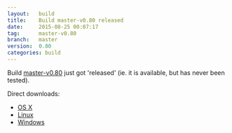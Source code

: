 ```yaml
---
layout:   build
title:    Build master-v0.80 released
date:     2015-08-25 00:07:17
tag:      master-v0.80
branch:   master
version:  0.80
categories: build
---
```

Build [master-v0.80][github-release] just got 'released' (ie. it is available, but has never been tested).

Direct downloads:

  - [OS X][osx-download]
  - [Linux][linux-download]
  - [Windows][windows-download]

[osx-download]: https://github.com/cor/LD33/releases/download/master-v0.80/osx_master-v0.80.zip
[linux-download]: https://github.com/cor/LD33/releases/download/master-v0.80/linux_master-v0.80.zip
[windows-download]: https://github.com/cor/LD33/releases/download/master-v0.80/windows_master-v0.80.zip
[github-release]: https://github.com/cor/LD33/releases/tag/master-v0.80
